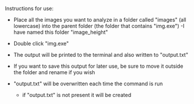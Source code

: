 Instructions for use:

* Place all the images you want to analyze in a folder called "images" (all lowercase) into the parent folder (the folder that contains "img.exe")
	-I have named this folder "image_height"

* Double click "img.exe"

* The output will be printed to the terminal and also written to "output.txt"

* If you want to save this output for later use, be sure to move it outside the folder and rename if you wish

* "output.txt" will be overwritten each time the command is run
	- if "output.txt" is not present it will be created